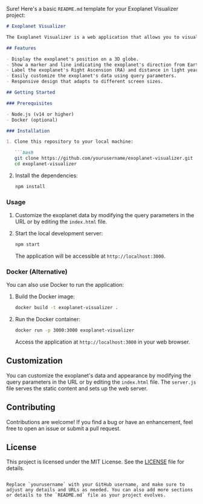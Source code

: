 Sure! Here's a basic `README.md` template for your Exoplanet Visualizer project:

```markdown
# Exoplanet Visualizer

The Exoplanet Visualizer is a web application that allows you to visualize the position of an exoplanet in 3D space. It uses Three.js, a popular JavaScript library for 3D graphics, to create an interactive representation of the exoplanet's location and relevant data.

## Features

- Display the exoplanet's position on a 3D globe.
- Show a marker and line indicating the exoplanet's direction from Earth.
- Label the exoplanet's Right Ascension (RA) and distance in light years.
- Easily customize the exoplanet's data using query parameters.
- Responsive design that adapts to different screen sizes.

## Getting Started

### Prerequisites

- Node.js (v14 or higher)
- Docker (optional)

### Installation

1. Clone this repository to your local machine:

   ```bash
   git clone https://github.com/yourusername/exoplanet-visualizer.git
   cd exoplanet-visualizer
   ```

2. Install the dependencies:

   ```bash
   npm install
   ```

### Usage

1. Customize the exoplanet data by modifying the query parameters in the URL or by editing the `index.html` file.

2. Start the local development server:

   ```bash
   npm start
   ```

   The application will be accessible at `http://localhost:3000`.

### Docker (Alternative)

You can also use Docker to run the application:

1. Build the Docker image:

   ```bash
   docker build -t exoplanet-visualizer .
   ```

2. Run the Docker container:

   ```bash
   docker run -p 3000:3000 exoplanet-visualizer
   ```

   Access the application at `http://localhost:3000` in your web browser.

## Customization

You can customize the exoplanet's data and appearance by modifying the query parameters in the URL or by editing the `index.html` file. The `server.js` file serves the static content and sets up the web server.

## Contributing

Contributions are welcome! If you find a bug or have an enhancement, feel free to open an issue or submit a pull request.

## License

This project is licensed under the MIT License. See the [LICENSE](LICENSE) file for details.
```

Replace `yourusername` with your GitHub username, and make sure to adjust any details and URLs as needed. You can also add more sections or details to the `README.md` file as your project evolves.
